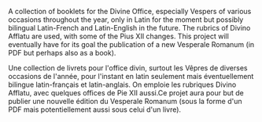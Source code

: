 A collection of booklets for the Divine Office, especially Vespers of various occasions throughout the year, only in Latin for the moment but possibly bilingual Latin-French and Latin-English in the future. The rubrics of Divino Afflatu are used, with some of the Pius XII changes. This project will eventually have for its goal the publication of a new Vesperale Romanum (in PDF but perhaps also as a book).

Une collection de livrets pour l'office divin, surtout les Vêpres de diverses occasions de l'année, pour l'instant en latin seulement mais éventuellement bilingue latin-français et latin-anglais. On emploie les rubriques Divino Afflatu, avec quelques offices de Pie XII aussi.Ce projet aura pour but de publier une nouvelle édition du Vesperale Romanum (sous la forme d'un PDF mais potentiellement aussi sous celui d'un livre).
